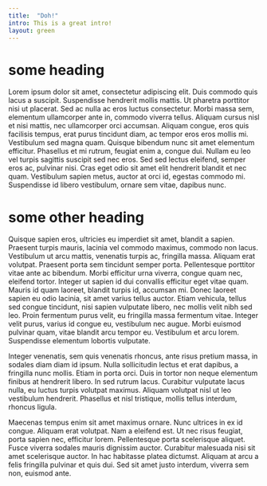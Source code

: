 ```yaml
---
title:  "Doh!"
intro: This is a great intro!
layout: green
---
```

# some heading
Lorem ipsum dolor sit amet, consectetur adipiscing elit. Duis commodo quis lacus a suscipit. Suspendisse hendrerit mollis mattis. Ut pharetra porttitor nisi ut placerat. Sed ac nulla ac eros luctus consectetur. Morbi massa sem, elementum ullamcorper ante in, commodo viverra tellus. Aliquam cursus nisl et nisi mattis, nec ullamcorper orci accumsan. Aliquam congue, eros quis facilisis tempus, erat purus tincidunt diam, ac tempor eros eros mollis mi. Vestibulum sed magna quam. Quisque bibendum nunc sit amet elementum efficitur. Phasellus et mi rutrum, feugiat enim a, congue dui. Nullam eu leo vel turpis sagittis suscipit sed nec eros. Sed sed lectus eleifend, semper eros ac, pulvinar nisi. Cras eget odio sit amet elit hendrerit blandit et nec quam. Vestibulum sapien metus, auctor at orci id, egestas commodo mi. Suspendisse id libero vestibulum, ornare sem vitae, dapibus nunc.

# some other heading

Quisque sapien eros, ultricies eu imperdiet sit amet, blandit a sapien. Praesent turpis mauris, lacinia vel commodo maximus, commodo non lacus. Vestibulum ut arcu mattis, venenatis turpis ac, fringilla massa. Aliquam erat volutpat. Praesent porta sem tincidunt semper porta. Pellentesque porttitor vitae ante ac bibendum. Morbi efficitur urna viverra, congue quam nec, eleifend tortor. Integer ut sapien id dui convallis efficitur eget vitae quam. Mauris id quam laoreet, blandit turpis id, accumsan mi. Donec laoreet sapien eu odio lacinia, sit amet varius tellus auctor. Etiam vehicula, tellus sed congue tincidunt, nisi sapien vulputate libero, nec mollis velit nibh sed leo. Proin fermentum purus velit, eu fringilla massa fermentum vitae. Integer velit purus, varius id congue eu, vestibulum nec augue. Morbi euismod pulvinar quam, vitae blandit arcu tempor eu. Vestibulum et arcu lorem. Suspendisse elementum lobortis vulputate.

Integer venenatis, sem quis venenatis rhoncus, ante risus pretium massa, in sodales diam diam id ipsum. Nulla sollicitudin lectus et erat dapibus, a fringilla nunc mollis. Etiam in porta orci. Duis in tortor non neque elementum finibus at hendrerit libero. In sed rutrum lacus. Curabitur vulputate lacus nulla, eu luctus turpis volutpat maximus. Aliquam volutpat nisl ut leo vestibulum hendrerit. Phasellus et nisl tristique, mollis tellus interdum, rhoncus ligula.

Maecenas tempus enim sit amet maximus ornare. Nunc ultrices in ex id congue. Aliquam erat volutpat. Nam a eleifend est. Ut nec risus feugiat, porta sapien nec, efficitur lorem. Pellentesque porta scelerisque aliquet. Fusce viverra sodales mauris dignissim auctor. Curabitur malesuada nisi sit amet scelerisque auctor. In hac habitasse platea dictumst. Aliquam at arcu a felis fringilla pulvinar et quis dui. Sed sit amet justo interdum, viverra sem non, euismod ante.
